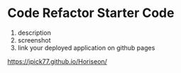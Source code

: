 # Code Refactor Starter Code

1. description
2. screenshot
3. link your deployed application on github pages

<!-- typically a fully built README contains a table of contents, description, installation, usage, license, contact, deployed application, title, a few screenshots, technologies used  -->

https://jpick77.github.io/Horiseon/


<!-- readmes use MARKDOWN, so look up markdown syntax -->